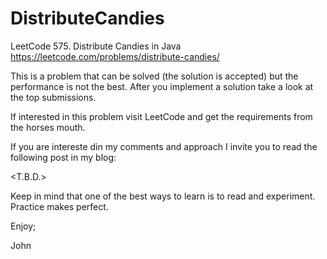 # DistributeCandies
LeetCode 575. Distribute Candies in Java
https://leetcode.com/problems/distribute-candies/

This is a problem that can be solved (the solution
is accepted) but the performance is not the best.
After you implement a solution take a look at the
top submissions.

If interested in this problem visit LeetCode and get
the requirements from the horses mouth.

If you are intereste din my comments and approach I
invite you to read the following post in my blog:

<T.B.D.>

Keep in mind that one of the best ways to learn is
to read and experiment. Practice makes perfect.

Enjoy;

John
